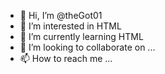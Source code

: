- 👋 Hi, I’m @theGot01
- 👀 I’m interested in HTML
- 🌱 I’m currently learning HTML
- 💞️ I’m looking to collaborate on ...
- 📫 How to reach me ...

<!---
theGot01/theGot01 is a ✨ special ✨ repository because its `README.md` (this file) appears on your GitHub profile.
You can click the Preview link to take a look at your changes.
--->

